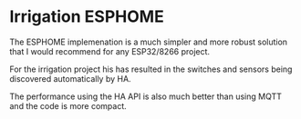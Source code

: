# Irrigation ESPHOME

The ESPHOME implemenation is a much simpler and more robust solution that I would recommend for any ESP32/8266 project.

For the irrigation project his has resulted in the switches and sensors being discovered automatically by HA.

The performance using the HA API is also much better than using MQTT and the code is more compact.
